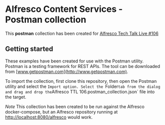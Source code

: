 Alfresco Content Services - Postman collection
==================================================

This **postman** collection has been created for [Alfresco Tech Talk Live #106](https://www.alfresco.com/events/webinars/tech-talk-live-106-intro-alfresco-content-search-services)

Getting started
---------------

These examples have been created for use with the Postman utility. Postman is a testing framework for REST APIs. The tool can be downloaded from [www.getpostman.com](http://www.getpostman.com).

To import the collection, first clone this repository, then open the Postman utility and select the `Import option. Select the `Folder` tab from the dialog and drag and drop the `Alfresco TTL 106.postman_collection.json` file into the target.

*Note* This collection has been created to be run against the Alfresco docker-compose, but an Alfresco repository running at [http://localhost:8080/alfresco](http://localhost:8080/alfresco) would work.